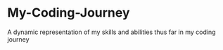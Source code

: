 # My-Coding-Journey
A dynamic representation of my skills and abilities thus far in my coding journey
